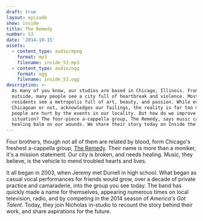 ```yaml
---
draft: true
layout: episode
show: inside
title: The Remedy
number: 53
date: '2014-10-15'
assets:
  - content_type: audio/mpeg
    format: mp3
    filename: inside_53.mp3
  - content_type: audio/ogg
    format: ogg
    filename: inside_53.ogg
description: >-
  As many of you know, our studios are based in Chicago, Illinois. From the
  outside, many people see a city full of heartbreak and violence. Most
  residents see a metropolis full of art, beauty, and passion. While everyone,
  Chicagoan or not, acknowledges our failings, the reality is far too many
  people are hurt by the events in our locality. But how do we improve our
  situation? The four-piece a-cappella group, The Remedy, says music can be the
  healing balm on our wounds. We share their story today on Inside the Machine.
---
```

Four brothers, though not all of them are related by blood, form Chicago's freshest a-cappella group, [The Remedy](https://www.facebook.com/pages/The-Remedy/251030984908020). Their name is more than a moniker, it's a mission statement. Our city is broken, and needs healing. Music, they believe, is the vehicle to mend troubled hearts and lives.

It all began in 2003, when Jeremy met Durrell in high school. What began as casual vocal performances for friends would grow, over a decade of private practice and camaraderie, into the group you see today. The band has quickly made a name for themselves, appearing numerous times on local television, radio, and by competing in the 2014 season of *America's Got Talent*. Today, they join Nicholas in-studio to recount the story behind their work, and share aspirations for the future.